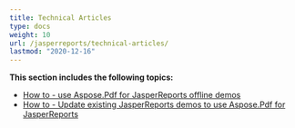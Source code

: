 ```yaml
---
title: Technical Articles
type: docs
weight: 10
url: /jasperreports/technical-articles/
lastmod: "2020-12-16"
---
```


**This section includes the following topics:** 

- [How to - use Aspose.Pdf for JasperReports offline demos](/pdf/jasperreports/how-to-use-aspose-pdf-for-jasperreports-offline-demos/) 
- [ How to - Update existing JasperReports demos to use Aspose.Pdf for JasperReports](/pdf/jasperreports/how-to-update-existing-jasperreports-demos-to-use-aspose-pdf-for-jasperreports/) 

